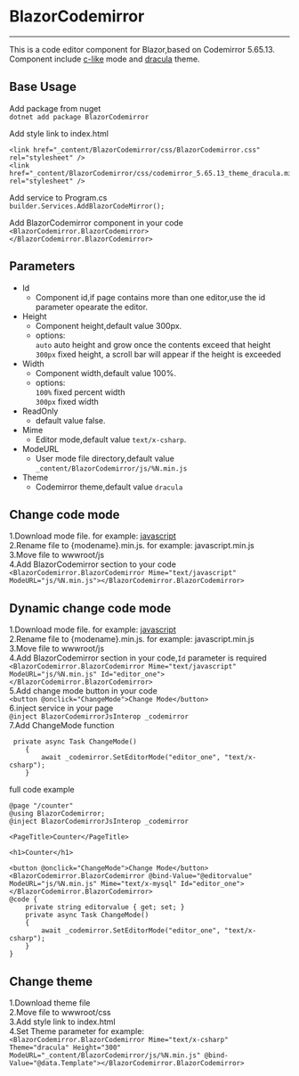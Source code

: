 ﻿# BlazorCodemirror
---
This is a code editor component for Blazor,based on Codemirror 5.65.13.  
Component include [c-like](https://codemirror.net/5/mode/clike/index.html) mode and [dracula](https://codemirror.net/5/demo/theme.html#dracula) theme.

## Base Usage
Add package from nuget  
`dotnet add package BlazorCodemirror`

Add style link to index.html
```
<link href="_content/BlazorCodemirror/css/BlazorCodemirror.css" rel="stylesheet" />
<link href="_content/BlazorCodemirror/css/codemirror_5.65.13_theme_dracula.min.css" rel="stylesheet" />
```

Add service to Program.cs  
`builder.Services.AddBlazorCodeMirror();`

Add BlazorCodemirror component in your code  
`<BlazorCodemirror.BlazorCodemirror></BlazorCodemirror.BlazorCodemirror>`
## Parameters
* Id  
  - Component id,if page contains more than one editor,use the id parameter opearate the editor.
* Height
  - Component height,default value 300px.
  - options:  
  `auto` auto height and grow once the contents exceed that height  
  `300px` fixed height, a scroll bar will appear if the height is exceeded
* Width
  - Component width,default value 100%.
  - options:  
  `100%` fixed percent width  
  `300px` fixed width
* ReadOnly
  - default value false.
* Mime
  - Editor mode,default value `text/x-csharp`.
* ModeURL
  - User mode file directory,default value `_content/BlazorCodemirror/js/%N.min.js`
* Theme
  - Codemirror theme,default value `dracula`
  
## Change code mode
1.Download mode file. for example: [javascript](https://codemirror.net/5/mode/javascript/javascript.js)  
2.Rename file to {modename}.min.js. for example: javascript.min.js   
3.Move file to wwwroot/js  
4.Add BlazorCodemirror section to your code  
`<BlazorCodemirror.BlazorCodemirror Mime="text/javascript" ModeURL="js/%N.min.js"></BlazorCodemirror.BlazorCodemirror>`  
## Dynamic change code mode
1.Download mode file. for example: [javascript](https://codemirror.net/5/mode/javascript/javascript.js)  
2.Rename file to {modename}.min.js. for example: javascript.min.js   
3.Move file to wwwroot/js  
4.Add BlazorCodemirror section in your code,`Id` parameter is required  
`<BlazorCodemirror.BlazorCodemirror Mime="text/javascript" ModeURL="js/%N.min.js" Id="editor_one"></BlazorCodemirror.BlazorCodemirror>`  
5.Add change mode button in your code  
`<button @onclick="ChangeMode">Change Mode</button>`  
6.inject service in your page  
`@inject BlazorCodemirrorJsInterop _codemirror`  
7.Add ChangeMode function
```
 private async Task ChangeMode()
    {
        await _codemirror.SetEditorMode("editor_one", "text/x-csharp");
    }
```
full code example  
```
@page "/counter"
@using BlazorCodemirror;
@inject BlazorCodemirrorJsInterop _codemirror

<PageTitle>Counter</PageTitle>

<h1>Counter</h1>

<button @onclick="ChangeMode">Change Mode</button>
<BlazorCodemirror.BlazorCodemirror @bind-Value="@editorvalue" ModeURL="js/%N.min.js" Mime="text/x-mysql" Id="editor_one"></BlazorCodemirror.BlazorCodemirror>
@code {
    private string editorvalue { get; set; }
    private async Task ChangeMode()
    {
        await _codemirror.SetEditorMode("editor_one", "text/x-csharp");
    }
}

```
## Change theme  
1.Download theme file  
2.Move file to wwwroot/css  
3.Add style link to index.html  
4.Set Theme parameter for example:  
`<BlazorCodemirror.BlazorCodemirror Mime="text/x-csharp" Theme="dracula" Height="300" ModeURL="_content/BlazorCodemirror/js/%N.min.js" @bind-Value="@data.Template"></BlazorCodemirror.BlazorCodemirror>`